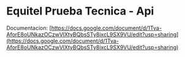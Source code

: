 # Equitel Prueba Tecnica - Api

Documentacion: [https://docs.google.com/document/d/1Tva-AforE8oUNkazOCzwVlXtyBQbsSTy8ixcL9SX9VU/edit?usp=sharing](https://docs.google.com/document/d/1Tva-AforE8oUNkazOCzwVlXtyBQbsSTy8ixcL9SX9VU/edit?usp=sharing)
